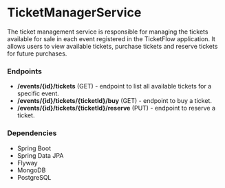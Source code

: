 # TicketManagerService

The ticket management service is responsible for managing the tickets available for sale in each event registered in the TicketFlow application. It allows users to view available tickets, purchase tickets and reserve tickets for future purchases.

### Endpoints

* **/events/{id}/tickets** (GET) - endpoint to list all available tickets for a specific event.
* **/events/{id}/tickets/{ticketId}/buy** (GET) - endpoint to buy a ticket.
* **/events/{id}/tickets/{ticketId}/reserve** (PUT) - endpoint to reserve a ticket.

### Dependencies
* Spring Boot
*	Spring Data JPA
*	Flyway
*	MongoDB
*	PostgreSQL
